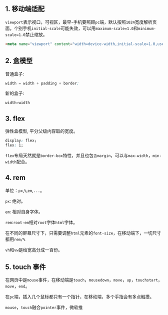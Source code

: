 ## 1. 移动端适配

```viewport```表示视口，可视区，最早-手机要照顾```pc```端，默认按照```1024```宽度解析页面。个别手机```initial-scale```可能失效，可以用```maximum-scale=1.0```和```minimum-scale=1.0```禁止缩放。

```html
<meta name="viewport" content="width=device-width,initial-scale=1.0,user-scaleable=no,maximum-scale=1.0,minimum-scale=1.0" />
```

## 2. 盒模型

普通盒子:

```s
width = width + padding + border;
```

新的盒子:

```s
width=width
```

## 3. flex

弹性盒模型, 平分父级内容取的宽度。

```css
display: flex;
flex: 1;
```

```flex```布局天然就是```border-box```特性，并且也包```含margin```，可以与```max-width```，```min-width```配合。

## 4. rem

单位：```px```,```%```,```em```,```...```。

```px```: 绝对。

```em```: 相对自身字体。

```rem```:```root-em```相对```root```字体```html```字体。

在不同的屏幕尺寸下，只需要调整```html```元素的```font-size```，在移动端下，一切尺寸都用```rem/%```

```vh```和```vw```是给宽高分成一百份。

## 5. touch 事件

在网页中是```mouse```事件，在移动端是```touch```，```mousedown```，```move```，```up```，```touchstart```，```move```，```end```。

在```pc```端，插入几个鼠标都只有一个指针，在移动端，多个手指会有多点触摸。

```mouse```，```touch```融合```pointer```事件，微软推